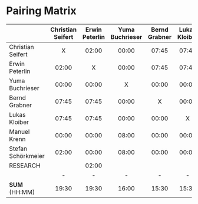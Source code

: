 # Pairing Matrix

|                    | Christian Seifert | Erwin Peterlin | Yuma Buchrieser | Bernd Grabner | Lukas Kloiber | Manuel Krenn | Stefan Schörkmeier |
|--------------------|:-----------------:|:--------------:|:---------------:|:-------------:|:-------------:|:------------:|:------------------:|
| Christian Seifert  | X                 | 02:00          | 00:00           | 07:45         | 07:45         | 00:00        | 02:00              |
| Erwin Peterlin     | 02:00             | X              | 00:00           | 07:45         | 07:45         | 00:00        | 00:00              |
| Yuma Buchrieser    | 00:00             | 00:00          | X               | 00:00         | 00:00         | 08:00        | 08:00              |
| Bernd Grabner      | 07:45             | 07:45          | 00:00           | X             | 00:00         | 00:00        | 00:00              |
| Lukas Kloiber      | 07:45             | 07:45          | 00:00           | 00:00         | X             | 00:00        | 00:00              |
| Manuel Krenn       | 00:00             | 00:00          | 08:00           | 00:00         | 00:00         | X            | 00:00              |
| Stefan Schörkmeier | 02:00             | 00:00          | 08:00           | 00:00         | 00:00         | 00:00        | X                  |
| RESEARCH           |                   | 02:00          |                 |               |               | 08:00        | 08:45              |
|                    | -                 | -              | -               | -             | -             | -            | -                  |
| **SUM** (HH:MM)    | 19:30             | 19:30          | 16:00           | 15:30         | 15:30         | 16:00        | 18:45              |
